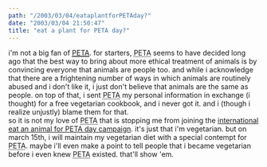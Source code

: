 ```yaml
---
path: "/2003/03/04/eataplantforPETAday?" 
date: "2003/03/04 21:50:47" 
title: "eat a plant for PETA day?" 
---
```

i'm not a big fan of <a href="http://www.peta.org/"><abbr title="People for the Ethical Treatment of Animals">PETA</abbr></a>. for starters, <abbr title="People for the Ethical Treatment of Animals">PETA</abbr> seems to have decided long ago that the best way to bring about more ethical treatment of animals is by convincing everyone that animals are people too. and while i acknowledge that there are a frightening number of ways in which animals are routinely abused and i don't like it, i just don't believe that animals are the same as people. on top of that, i sent <abbr title="People for the Ethical Treatment of Animals">PETA</abbr> my personal information in exchange (i thought) for a free vegetarian cookbook, and i never got it. and i (though i realize unjustly) blame them for that.<br>so it is not my love of <abbr title="People for the Ethical Treatment of Animals">PETA</abbr> that is stopping me from joining the <a href="http://www.yourish.com/archives/2003/feb23-mar1_2003.html#2003030102">international eat an animal for PETA day campaign</a>. it's just that i'm vegetarian. but on march 15th, i will maintain my vegetarian diet with a special contempt for <abbr title="People for the Ethical Treatment of Animals">PETA</abbr>. maybe i'll even make a point to tell people that i became vegetarian before i even knew <abbr title="People for the Ethical Treatment of Animals">PETA</abbr> existed. that'll show 'em.